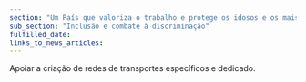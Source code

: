 ```yaml
---
section: "Um País que valoriza o trabalho e protege os idosos e os mais vulneráveis"
sub_section: "Inclusão e combate à discriminação"
fulfilled_date:
links_to_news_articles:
---
```


Apoiar a criação de redes de transportes específicos e dedicado.